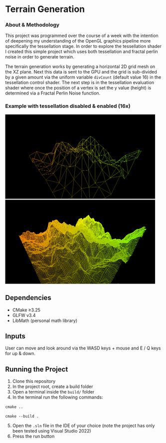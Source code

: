 ﻿# Terrain  Generation

### About & Methodology
This project was programmed over the course of a week with the intention of deepening my understanding of the OpenGL graphics pipeline more specifically the tessellation stage. In order to explore the tessellation shader I created this simple project which uses both tessellation and fractal perlin noise in order to generate terrain.

The terrain generation works by generating a horizontal 2D grid mesh on the XZ plane. Next this data is sent to the GPU and the grid is sub-divided by a given amount via the uniform variable `divCount` (default value 16) in the tessellation control shader. The next step is in the tessellation evaluation shader where once the position of a vertex is set the y value (height) is determined via a Fractal Perlin Noise function.

### Example with tessellation disabled & enabled (16x)
<img src="workspace/docs/TessellationDisabled.png" alt="TessellationDisabled" width="481"/>
<img src="workspace/docs/TessellatedTerrain16x.png" alt="Tessellated 16x" width="481"/>


## Dependencies
- CMake ≥3.25
- GLFW v3.4
- LibMath (personal math library)

## Inputs
User can move and look around via the WASD keys + mouse and E / Q keys for up & down.

## Running the Project
1. Clone this repository
2. In the project root, create a build folder
3. Open a terminal inside the `build/` folder
4. In the terminal run the following commands:
```
cmake ..
```

```
cmake --build .
```

5. Open the `.sln` file in the IDE of your choice (note the project has only been tested using Visual Studio 2022)
6. Press the run button